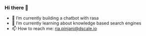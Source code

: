 ### Hi there 👋

- 🔭 I’m currently building a chatbot with rasa
- 🌱 I’m currently learning about knowledge based search engines
- 📫 How to reach me: ria.pinjani@dscale.io

